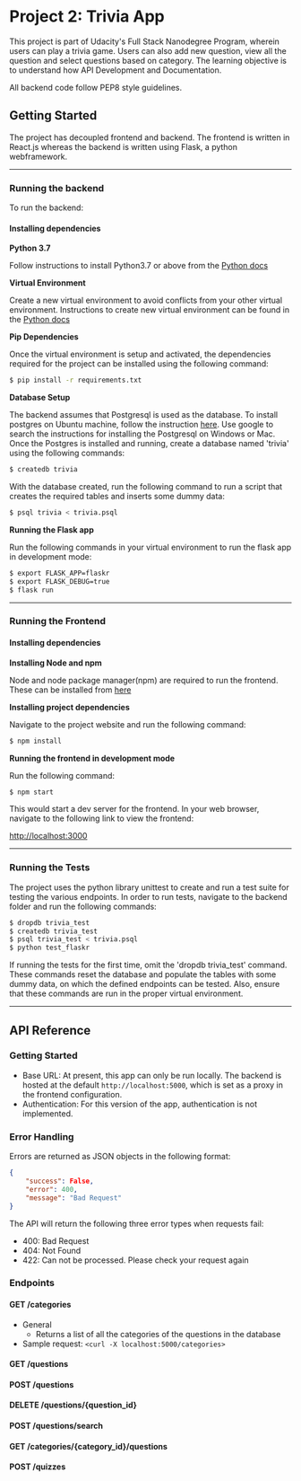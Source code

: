 # Project 2: Trivia App

This project is part of Udacity's Full Stack Nanodegree Program, wherein users can play a trivia game. Users can also
add new question, view all the question and select questions based on category. The learning objective is to understand
how API Development and Documentation.

All backend code follow PEP8 style guidelines.

## Getting Started

The project has decoupled frontend and backend. The frontend is written in React.js whereas the backend is written using Flask, a python webframework.

--- 

### Running the backend

To run the backend:

#### Installing dependencies

**Python 3.7**

Follow instructions to install Python3.7 or above from the [Python docs](https://docs.python.org/3/using/unix.html#getting-and-installing-the-latest-version-of-python)

**Virtual Environment**

Create a new virtual environment to avoid conflicts from your other virtual environment. Instructions to create new virtual environment can be found in
the [Python docs](https://packaging.python.org/guides/installing-using-pip-and-virtual-environments/)

**Pip Dependencies**

Once the virtual environment is setup and activated, the dependencies required for the project can be installed using the following command:
```bash
$ pip install -r requirements.txt
```

**Database Setup**

The backend assumes that Postgresql is used as the database. To install postgres on Ubuntu machine, follow the instruction [here](https://www.postgresql.org/download/linux/ubuntu/). Use google to search the instructions for installing the Postgresql on Windows or Mac. Once the Postgres is installed and running, create a database named 'trivia' using the following commands:

```bash
$ createdb trivia
```

With the database created, run the following command to run a script that creates the required tables and inserts some dummy data:

```bash
$ psql trivia < trivia.psql
```

**Running the Flask app**

Run the following commands in your virtual environment to run the flask app in development mode:

```bash
$ export FLASK_APP=flaskr
$ export FLASK_DEBUG=true
$ flask run
``` 
--- 

### Running the Frontend

#### Installing dependencies

**Installing Node and npm**

Node and node package manager(npm) are required to run the frontend. These can be installed from [here](https://nodejs.com/en/download)

**Installing project dependencies**

Navigate to the project website and run the following command:

```bash
$ npm install
```

**Running the frontend in development mode**

Run the following command:

```bash
$ npm start
```

This would start a dev server for the frontend. In your web browser, navigate to the following link to view the frontend:

[http://localhost:3000](http://localhost:3000)

---

### Running the Tests

The project uses the python library unittest to create and run a test suite for testing the various endpoints. In order to run tests, navigate to the backend folder and run the following commands:

```bash
$ dropdb trivia_test
$ createdb trivia_test
$ psql trivia_test < trivia.psql
$ python test_flaskr
```

If running the tests for the first time, omit the 'dropdb trivia_test' command. These commands reset the database and populate the tables with some dummy data, on which the defined endpoints can be tested. Also, ensure that these commands are run in the proper virtual environment.

---

## API Reference

### Getting Started

* Base URL: At present, this app can only be run locally. The backend is hosted at the default `http://localhost:5000`, which is set as a proxy in the frontend configuration.
* Authentication: For this version of the app, authentication is not implemented.

### Error Handling

Errors are returned as JSON objects in the following format:

```json
{
    "success": False,
    "error": 400,
    "message": "Bad Request"
}
```

The API will return the following three error types when requests fail:

* 400: Bad Request
* 404: Not Found
* 422: Can not be processed. Please check your request again

### Endpoints

#### GET /categories
* General
    * Returns a list of all the categories of the questions in the database
* Sample request:  `<curl -X localhost:5000/categories>`

#### GET /questions

#### POST /questions

#### DELETE /questions/{question_id}

#### POST /questions/search

#### GET /categories/{category_id}/questions

#### POST /quizzes